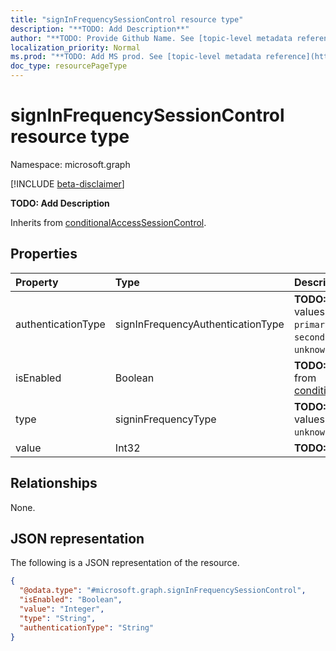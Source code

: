 ```yaml
---
title: "signInFrequencySessionControl resource type"
description: "**TODO: Add Description**"
author: "**TODO: Provide Github Name. See [topic-level metadata reference](https://msgo.azurewebsites.net/add/document/guidelines/metadata.html#topic-level-metadata)**"
localization_priority: Normal
ms.prod: "**TODO: Add MS prod. See [topic-level metadata reference](https://msgo.azurewebsites.net/add/document/guidelines/metadata.html#topic-level-metadata)**"
doc_type: resourcePageType
---
```


# signInFrequencySessionControl resource type

Namespace: microsoft.graph

[!INCLUDE [beta-disclaimer](../../includes/beta-disclaimer.md)]

**TODO: Add Description**


Inherits from [conditionalAccessSessionControl](../resources/conditionalaccesssessioncontrol.md).

## Properties
|Property|Type|Description|
|:---|:---|:---|
|authenticationType|signInFrequencyAuthenticationType|**TODO: Add Description**. Possible values are: `primaryAndSecondaryAuthentication`, `secondaryAuthenticationPreferred`, `unknownFutureValue`.|
|isEnabled|Boolean|**TODO: Add Description** Inherited from [conditionalAccessSessionControl](../resources/conditionalaccesssessioncontrol.md).|
|type|signinFrequencyType|**TODO: Add Description**. Possible values are: `days`, `hours`, `everyTime`, `unknownFutureValue`.|
|value|Int32|**TODO: Add Description**|

## Relationships
None.

## JSON representation
The following is a JSON representation of the resource.
<!-- {
  "blockType": "resource",
  "@odata.type": "microsoft.graph.signInFrequencySessionControl"
}
-->
``` json
{
  "@odata.type": "#microsoft.graph.signInFrequencySessionControl",
  "isEnabled": "Boolean",
  "value": "Integer",
  "type": "String",
  "authenticationType": "String"
}
```

